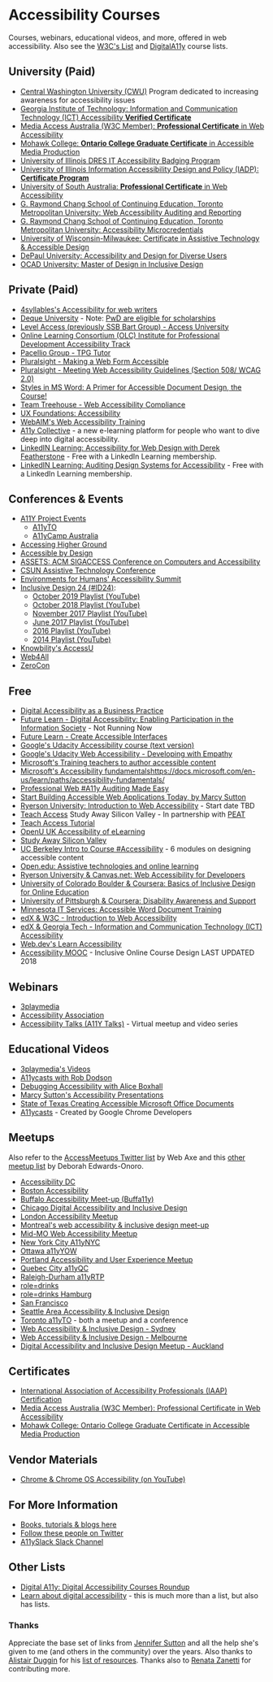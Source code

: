 # Accessibility Courses
Courses, webinars, educational videos, and more, offered in web accessibility. Also see the [W3C's List](https://www.w3.org/WAI/courses/list/) and [DigitalA11y](https://www.digitala11y.com/digital-accessibility-courses-roundup/) course lists.

## University (Paid)
- [Central Washington University (CWU)](http://www.cwu.edu/accessibility-studies/)
  Program dedicated to increasing awareness for accessibility issues
- [Georgia Institute of Technology: Information and Communication Technology (ICT) Accessibility **Verified Certificate**](https://www.edx.org/course/information-communication-technology-ict-gtx-ict100x) 
- [Media Access Australia (W3C Member): **Professional Certificate** in Web Accessibility](https://www.mediaaccess.org.au/digitalaccessibilityservices/services/education-and-training/pcwa/)
- [Mohawk College: **Ontario College Graduate Certificate** in Accessible Media Production](https://www.mohawkcollege.ca/programs/graduate-studies/accessible-media-production-390)
- [University of Illinois DRES IT Accessibility Badging Program](http://disability.illinois.edu/academic-support/accessible-it-group/badging)
- [University of Illinois Information Accessibility Design and Policy (IADP): **Certificate Program**](http://iadp.ahs.illinois.edu)
- [University of South Australia: **Professional Certificate** in Web Accessibility](https://unisa.edu.au/education-arts-and-social-sciences/school-of-creative-industries/degrees/short-programs/professional-certificate-in-web-accessibility/)
- [G. Raymond Chang School of Continuing Education, Toronto Metropolitan University: Web Accessibility Auditing and Reporting](https://continuing.ryerson.ca/search/publicCourseSearchDetails.do?method=load&courseId=258041&selectedProgramAreaId=18614&selectedProgramStreamId=18642)
- [G. Raymond Chang School of Continuing Education, Toronto Metropolitan University: Accessibility Microcredentials](https://continuing.torontomu.ca/contentManagement.do?method=load&code=CM000310)
- [University of Wisconsin-Milwaukee: Certificate in Assistive Technology & Accessible Design](https://uwm.edu/healthsciences/academics/certificate-in-assistive-technology-accessible-design/)
- [DePaul University: Accessibility and Design for Diverse Users](https://www.cdm.depaul.edu/academics/Pages/current/Requirements-MS-in-Human-Computer-Interaction.aspx)
- [OCAD University: Master of Design in Inclusive Design](https://www.ocadu.ca/academics/graduate-studies/inclusive-design)


## Private (Paid)
- [4syllables's Accessibility for web writers](http://4syllables.com.au/training/web-writing-accessibility/)
- [Deque University](https://www.deque.com/services/deque-university/) - Note: [PwD are eligible for scholarships](https://dequeuniversity.com/scholarships)
- [Level Access (previously SSB Bart Group) - Access University](https://www.levelaccess.com/products/access-university/)
- [Online Learning Consortium (OLC) Institute for Professional Development Accessibility Track](https://onlinelearningconsortium.org/learn/olc-new-institute-schedule/#track-Accessibility)
- [Pacellio Group - TPG Tutor](https://www.paciellogroup.com/products/tpg-tutor/)
- [Pluralsight - Making a Web Form Accessible](https://www.pluralsight.com/courses/web-form-accessible)  
- [Pluralsight - Meeting Web Accessibility Guidelines (Section 508/ WCAG 2.0)](https://www.pluralsight.com/courses/web-accessibility-meeting-guidelines) 
- [Styles in MS Word: A Primer for Accessible Document Design, the Course!](http://www.karlencommunications.com/StylesInWordCourse.html)
- [Team Treehouse - Web Accessibility Compliance](https://teamtreehouse.com/library/web-accessibility-compliance)
- [UX Foundations: Accessibility](https://www.lynda.com/Accessibility-tutorials/Foundations-UX-Accessibility/435008-2.html)
- [WebAIM's Web Accessibility Training](http://webaim.org/training/)
- [A11y Collective](https://a11y-collective.com/) - a new e-learning platform for people who want to dive deep into digital accessibility. 
- [LinkedIN Learning: Accessibility for Web Design with Derek Featherstone](https://www.linkedin.com/learning/accessibility-for-web-design/welcome) - Free with a LinkedIn Learning membership.
- [LinkedIN Learning: Auditing Design Systems for Accessibility](https://www.linkedin.com/learning/auditing-design-systems-for-accessibility) - Free with a LinkedIn Learning membership.


## Conferences & Events
- [A11Y Project Events](https://a11yproject.com/events/#upcoming)
    - [A11yTO](https://a11yto.com)
    - [A11yCamp Australia](https://a11ycamp.org.au/)
- [Accessing Higher Ground](http://accessinghigherground.org)
- [Accessible by Design](https://accessiblebydesign.org)
- [ASSETS: ACM SIGACCESS Conference on Computers and Accessibility](https://assets19.sigaccess.org/)
- [CSUN Assistive Technology Conference](http://www.csun.edu/cod/conference)
- [Environments for Humans' Accessibility Summit](http://environmentsforhumans.com/2017/accessu-summit/)
- [Inclusive Design 24 (#ID24)](http://www.inclusivedesign24.org/):
   - [October 2019 Playlist (YouTube)](https://www.youtube.com/playlist?list=PLn7dsvRdQEfFd5n_h8gltIoTfzUE_zywu)
   - [October 2018 Playlist (YouTube)](https://www.youtube.com/playlist?list=PLn7dsvRdQEfEnBxpVztmJ8KCKNJ_P-hR6)
   - [November 2017 Playlist (YouTube)](https://www.youtube.com/playlist?list=PLn7dsvRdQEfGvHBILiQDsrkVf3oo0-shO)
   - [June 2017 Playlist (YouTube)](https://www.youtube.com/playlist?list=PL95LOQw9SLWwqX2xoYidVO2YA7gknhmcx)
   - [2016 Playlist (YouTube)](https://www.youtube.com/playlist?list=PL95LOQw9SLWxmcZtzBiFuT9HAJKFJnl2n)
   - [2014 Playlist (YouTube)](https://www.youtube.com/playlist?list=PL95LOQw9SLWzKYfjwmx6edsP1Exs83CKc)
- [Knowbility's AccessU](https://www.knowbility.org/education/accessu/)
- [Web4All](http://w4a.info)
- [ZeroCon](https://conference.zeroproject.org/)


## Free
- [Digital Accessibility as a Business Practice](https://de.ryerson.ca/wa/business/)
- [Future Learn - Digital Accessibility: Enabling Participation in the Information Society](https://www.futurelearn.com/courses/digital-accessibility) - Not Running Now
- [Future Learn - Create Accessible Interfaces](https://www.futurelearn.com/courses/create-accessible-interfaces)
- [Google's Udacity Accessibility course (text version)](https://developers.google.com/web/fundamentals/accessibility/)
- [Google's Udacity Web Accessibility - Developing with Empathy](https://www.udacity.com/course/web-accessibility--ud891)
- [Microsoft's Training teachers to author accessible content ](https://education.microsoft.com/courses-and-resources/courses/training-teachers-to-author-accessible-content)
- [Microsoft's Accessibility fundamentals]()https://docs.microsoft.com/en-us/learn/paths/accessibility-fundamentals/
- [Professional Web #A11y Auditing Made Easy](https://de.ryerson.ca/wa/)
- [Start Building Accessible Web Applications Today, by Marcy Sutton](https://egghead.io/courses/start-building-accessible-web-applications-today)
- [Ryerson University: Introduction to Web Accessibility](https://de.ryerson.ca/wa/introduction/) - Start date TBD 
- [Teach Access](http://teachaccess.org/) Study Away Silicon Valley - In partnership with [PEAT](https://www.peatworks.org/)
- [Teach Access Tutorial](https://teachaccess.github.io/tutorial/)
- [OpenU UK Accessibility of eLearning](https://www.open.edu/openlearn/education-development/education-careers/accessibility-elearning/content-section-0?active-tab=content-tab)
- [Study Away Silicon Valley](http://teachaccess.org/studyaway/)
- [UC Berkeley Intro to Course #Accessibility](http://bit.ly/coursea11y) - 6 modules on designing accessible content
- [Open.edu: Assistive technologies and online learning](http://www.open.edu/openlearn/education-development/assistive-technologies-and-online-learning/content-section-0)
- [Ryerson University & Canvas.net: Web Accessibility for Developers](https://www.canvas.net/browse/ryersonu/courses/adv-web-accessibility)
- [University of Colorado Boulder & Coursera: Basics of Inclusive Design for Online Education](https://www.coursera.org/learn/inclusive-design)
- [University of Pittsburgh & Coursera: Disability Awareness and Support](https://www.coursera.org/learn/disability-awareness)
- [Minnesota IT Services: Accessible Word Document Training](https://mn.gov/mnit/about-mnit/accessibility/training/)
- [edX & W3C - Introduction to Web Accessibility](https://www.w3.org/WAI/fundamentals/foundations-course/)
- [edX & Georgia Tech - Information and Communication Technology (ICT) Accessibility](https://www.edx.org/course/information-and-communication-technology-ict-acces)
- [Web.dev's Learn Accessibility](https://web.dev/learn/accessibility/)
- [Accessibility MOOC](http://accessibility.mrooms.net/#a11y) - Inclusive Online Course Design LAST UPDATED 2018

## Webinars  
- [3playmedia](http://www.3playmedia.com/resources/webinars/)
- [Accessibility Association](http://www.accessibilityassociation.org/content.asp?contentid=161)
- [Accessibility Talks (A11Y Talks)](https://www.youtube.com/channel/UC__nH6oZrFXcUevljYJKbsw/about) - Virtual meetup and video series


## Educational Videos
- [3playmedia's Videos](http://www.3playmedia.com/resources/videos/)
- [A11ycasts with Rob Dodson](https://www.youtube.com/playlist?list=PLNYkxOF6rcICWx0C9LVWWVqvHlYJyqw7g)
- [Debugging Accessibility with Alice Boxhall](https://www.youtube.com/watch?v=B9qzdVcIj5U&feature=youtu.be)
- [Marcy Sutton's Accessibility Presentations](https://marcysutton.com/talks/)
- [State of Texas Creating Accessible Microsoft Office Documents](https://gov.texas.gov/organization/disabilities/accessibledocs)
- [A11ycasts](https://www.youtube.com/results?search_query=A11ycasts) - Created by Google Chrome Developers


## Meetups
Also refer to the [AccessMeetups Twitter list](https://twitter.com/webaxe/lists/accessmeetups) by Web Axe and this [other meetup list](http://www.lireo.com/accessibility-inclusive-design-in-person-groups/) by Deborah Edwards-Onoro.

- [Accessibility DC](https://www.meetup.com/Accessibility-DC/)
- [Boston Accessibility](https://www.meetup.com/a11yBos/) 
- [Buffalo Accessibility Meet-up (Buffa11y)](http://buffa11y.org)
- [Chicago Digital Accessibility and Inclusive Design](https://www.meetup.com/a11ychi/) 
- [London Accessibility Meetup](https://www.meetup.com/London-Accessibility-Meetup/)
- [Montreal's web accessibility & inclusive design meet-up](https://www.meetup.com/a11ymtl/)
- [Mid-MO Web Accessibility Meetup](https://www.facebook.com/groups/1981893992043062/)
- [New York City A11yNYC](http://a11ynyc.com/)
- [Ottawa a11yYOW](https://www.meetup.com/a11yOttawa)
- [Portland Accessibility and User Experience Meetup](https://www.meetup.com/Portland-Accessibility-and-User-Experience-Meetup/)
- [Quebec City a11yQC](http://a11yqc.org/)
- [Raleigh-Durham a11yRTP](https://www.meetup.com/a11yRTP/)
- [role=drinks](https://www.roledrinks.com/)
- [role=drinks Hamburg](http://www.roledrinks.de/)
- [San Francisco](https://www.meetup.com/a11ybay/)
- [Seattle Area Accessibility & Inclusive Design](https://www.meetup.com/a11ysea/)
- [Toronto a11yTO](https://www.meetup.com/a11yTo/) - both a meetup and a conference
- [Web Accessibility & Inclusive Design - Sydney ](https://www.meetup.com/Sydney-Web-Accessibility-Inclusive-Design/)
- [Web Accessibility & Inclusive Design - Melbourne](https://www.meetup.com/Melbourne-Web-Accessibility-Inclusive-Design/)
- [Digital Accessibility and Inclusive Design Meetup - Auckland](https://www.meetup.com/Auckland-Digital-Accessibility-and-Inclusive-Design-Meetup/)

## Certificates
- [International Association of Accessibility Professionals (IAAP) Certification](http://www.accessibilityassociation.org/certification)
- [Media Access Australia (W3C Member): Professional Certificate in Web Accessibility](https://www.mediaaccess.org.au/digitalaccessibilityservices/services/education-and-training/pcwa/)
- [Mohawk College: Ontario College Graduate Certificate in Accessible Media Production](https://www.mohawkcollege.ca/programs/graduate-studies/accessible-media-production-390)


## Vendor Materials
- [Chrome & Chrome OS Accessibility (on YouTube)](https://www.youtube.com/playlist?list=PL5aqr5w5fRe7QWzXhqxrilIVduWEmLHM2)


## For More Information
- [Books, tutorials & blogs here](https://github.com/mgifford/a11y-courses/blob/master/Reading-Material.md)
- [Follow these people on Twitter](https://github.com/joe-watkins/top-people-to-follow-in-web-accessibility)
- [A11ySlack Slack Channel](https://developer.paciellogroup.com/blog/2015/07/anybody-can-be-an-a11y-slacker/)

## Other Lists
- [Digital A11y: Digital Accessibility Courses Roundup](https://www.digitala11y.com/digital-accessibility-courses-roundup/)
- [Learn about digital accessibility](https://github.com/katekalcevich/accessible-accessibility/blob/master/Learn%20about%20digital%20accessibility.md) - this is much more than a list, but also has lists.

### Thanks
Appreciate the base set of links from [Jennifer Sutton](https://twitter.com/jsutt) and all the help she's given to me (and others in the community) over the years. Also thanks to [Alistair Duggin](https://twitter.com/dugboticus) for his [list of resources](https://github.com/alphagov/accessibility-guidance/wiki/resources). Thanks also to [Renata Zanetti](https://twitter.com/Zanetti_R) for contributing more.
